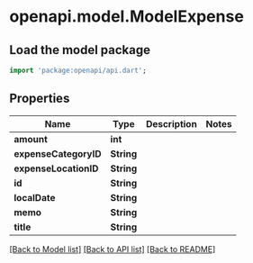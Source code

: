 # openapi.model.ModelExpense

## Load the model package
```dart
import 'package:openapi/api.dart';
```

## Properties
Name | Type | Description | Notes
------------ | ------------- | ------------- | -------------
**amount** | **int** |  | 
**expenseCategoryID** | **String** |  | 
**expenseLocationID** | **String** |  | 
**id** | **String** |  | 
**localDate** | **String** |  | 
**memo** | **String** |  | 
**title** | **String** |  | 

[[Back to Model list]](../README.md#documentation-for-models) [[Back to API list]](../README.md#documentation-for-api-endpoints) [[Back to README]](../README.md)


